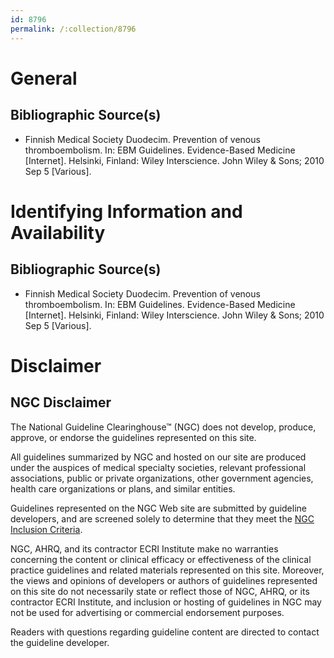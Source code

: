 ```yaml
---
id: 8796
permalink: /:collection/8796
---
```


# General

## Bibliographic Source(s)

- Finnish Medical Society Duodecim. Prevention of venous thromboembolism. In: EBM Guidelines. Evidence-Based Medicine [Internet]. Helsinki, Finland: Wiley Interscience. John Wiley & Sons; 2010 Sep 5 [Various].

# Identifying Information and Availability

## Bibliographic Source(s)

- Finnish Medical Society Duodecim. Prevention of venous thromboembolism. In: EBM Guidelines. Evidence-Based Medicine [Internet]. Helsinki, Finland: Wiley Interscience. John Wiley & Sons; 2010 Sep 5 [Various].

# Disclaimer

## NGC Disclaimer

The National Guideline Clearinghouse™ (NGC) does not develop, produce, approve, or endorse the guidelines represented on this site.

All guidelines summarized by NGC and hosted on our site are produced under the auspices of medical specialty societies, relevant professional associations, public or private organizations, other government agencies, health care organizations or plans, and similar entities.

Guidelines represented on the NGC Web site are submitted by guideline developers, and are screened solely to determine that they meet the [NGC Inclusion Criteria](/help-and-about/summaries/inclusion-criteria).

NGC, AHRQ, and its contractor ECRI Institute make no warranties concerning the content or clinical efficacy or effectiveness of the clinical practice guidelines and related materials represented on this site. Moreover, the views and opinions of developers or authors of guidelines represented on this site do not necessarily state or reflect those of NGC, AHRQ, or its contractor ECRI Institute, and inclusion or hosting of guidelines in NGC may not be used for advertising or commercial endorsement purposes.

Readers with questions regarding guideline content are directed to contact the guideline developer.

